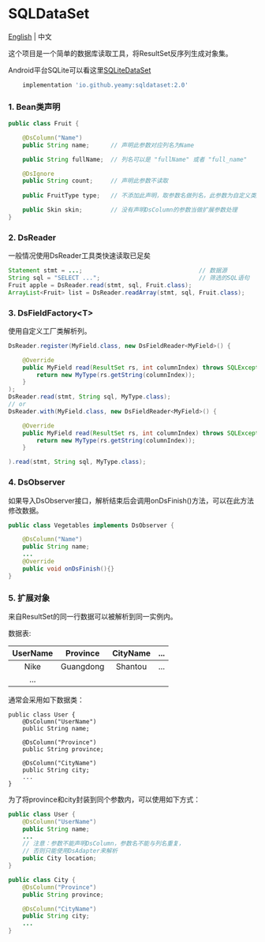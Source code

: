 SQLDataSet
===================================
[English](README.md) | 中文

这个项目是一个简单的数据库读取工具，将ResultSet反序列生成对象集。

Android平台SQLite可以看这里[SQLiteDataSet](https://github.com/Yeamy/SQLiteDataSet)

```groovy
    implementation 'io.github.yeamy:sqldataset:2.0'
```
### 1. Bean类声明
```java
public class Fruit {

    @DsColumn("Name")
    public String name;      // 声明此参数对应列名为Name

    public String fullName;  // 列名可以是 "fullName" 或者 "full_name"

    @DsIgnore
    public String count;     // 声明此参数不读取
    
    public FruitType type;   // 不添加此声明，取参数名做列名，此参数为自定义类型（见下文 DsAdapter）

    public Skin skin;        // 没有声明DsColumn的参数当做扩展参数处理
}

```

### 2. DsReader
一般情况使用DsReader工具类快速读取已足矣

```java
Statement stmt = ...;                                 // 数据源
String sql = "SELECT ...";                            // 筛选的SQL语句
Fruit apple = DsReader.read(stmt, sql, Fruit.class);
ArrayList<Fruit> list = DsReader.readArray(stmt, sql, Fruit.class);
```

### 3. DsFieldFactory\<T>
使用自定义工厂类解析列。

```java
DsReader.register(MyField.class, new DsFieldReader<MyField>() {

    @Override
    public MyField read(ResultSet rs, int columnIndex) throws SQLException, ReflectiveOperationException {
        return new MyType(rs.getString(columnIndex));
    }
);
DsReader.read(stmt, String sql, MyType.class);
// or
DsReader.with(MyField.class, new DsFieldReader<MyField>() {

    @Override
    public MyField read(ResultSet rs, int columnIndex) throws SQLException, ReflectiveOperationException {
        return new MyType(rs.getString(columnIndex));
    }

).read(stmt, String sql, MyType.class);
```


### 4. DsObserver
如果导入DsObserver接口，解析结束后会调用onDsFinish()方法，可以在此方法修改数据。

```java
public class Vegetables implements DsObserver {

    @DsColumn("Name")
    public String name;
    ...
    @Override
    public void onDsFinish(){}
}

```

### 5. 扩展对象
来自ResultSet的同一行数据可以被解析到同一实例内。

数据表:

|UserName|Province|CityName|...|
|:-:|:-:|:-:|:-:|
|Nike|Guangdong|Shantou|...|
|...|

通常会采用如下数据类：

```
public class User {
    @DsColumn("UserName")
    public String name;

    @DsColumn("Province")
    public String province;

    @DsColumn("CityName")
    public String city;
    ...
}

```

为了将province和city封装到同个参数内，可以使用如下方式：

```java
public class User {
    @DsColumn("UserName")
    public String name;
    ...
    // 注意：参数不能声明DsColumn，参数名不能与列名重复，
    // 否则只能使用DsAdapter来解析
    public City location;
}

public class City {
    @DsColumn("Province")
    public String province;

    @DsColumn("CityName")
    public String city;
    ...
}

